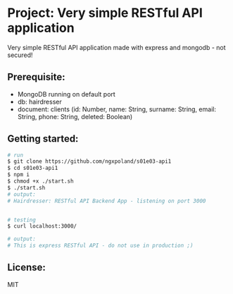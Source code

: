 # Project: Very simple RESTful API application

Very simple RESTful API application made with express and mongodb - not secured!

## Prerequisite:
 - MongoDB running on default port
 - db: hairdresser
 - document: clients (id: Number, name: String, surname: String, email: String, phone: String, deleted: Boolean)

## Getting started:
```sh
# run
$ git clone https://github.com/ngxpoland/s01e03-api1
$ cd s01e03-api1
$ npm i
$ chmod +x ./start.sh
$ ./start.sh
# output:
# Hairdresser: RESTful API Backend App - listening on port 3000


# testing
$ curl localhost:3000/

# output:
# This is express RESTful API - do not use in production ;)
```
## License:
MIT